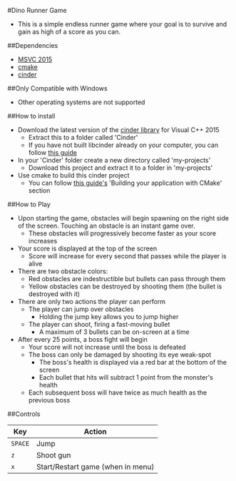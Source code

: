 #Dino Runner Game
- This is a simple endless runner game where your goal is to survive and gain
as high of a score as you can.

##Dependencies
- [MSVC 2015](https://visualstudio.microsoft.com/)
- [cmake](https://cmake.org/)
- [cinder](https://libcinder.org/download)

##Only Compatible with Windows
- Other operating systems are not supported

##How to install
- Download the latest version of the [cinder library](https://libcinder.org/download) 
  for Visual C++ 2015
    - Extract this to a folder called 'Cinder'
    - If you have not built libcinder already on your computer, you can follow
    [this guide](https://libcinder.org/docs/guides/cmake/cmake.html#:~:text=To%20build%20libcinder%20with%20CLion,you%20can%20modify%20the%20CMakeCache.)
- In your 'Cinder' folder create a new directory called 'my-projects'
    - Download this project and extract it to a folder in 'my-projects'
-   Use cmake to build this cinder project
    - You can follow [this guide's](https://libcinder.org/docs/guides/cmake/cmake.html#:~:text=To%20build%20libcinder%20with%20CLion,you%20can%20modify%20the%20CMakeCache.)
  'Building your application with CMake' section
  
##How to Play
- Upon starting the game, obstacles will begin spawning on the right side of 
the screen. Touching an obstacle is an instant game over.
  - These obstacles will progressively become faster as your score increases
- Your score is displayed at the top of the screen
  - Score will increase for every second that passes while the player is alive
- There are two obstacle colors:
  - Red obstacles are indestructible but bullets can pass through them
  - Yellow obstacles can be destroyed by shooting them (the bullet is destroyed 
    with it)
- There are only two actions the player can perform
  - The player can jump over obstacles
    - Holding the jump key allows you to jump higher
  - The player can shoot, firing a fast-moving bullet
    - A maximum of 3 bullets can be on-screen at a time
- After every 25 points, a boss fight will begin
  - Your score will not increase until the boss is defeated
  - The boss can only be damaged by shooting its eye weak-spot
    - The boss's health is displayed via a red bar at the bottom of the screen
    - Each bullet that hits will subtract 1 point from the monster's health
  - Each subsequent boss will have twice as much health as the previous boss

##Controls

| Key | Action |
| ------- | --------|
| `SPACE` | Jump |
| `z` | Shoot gun |
| `x` | Start/Restart game (when in menu) |

